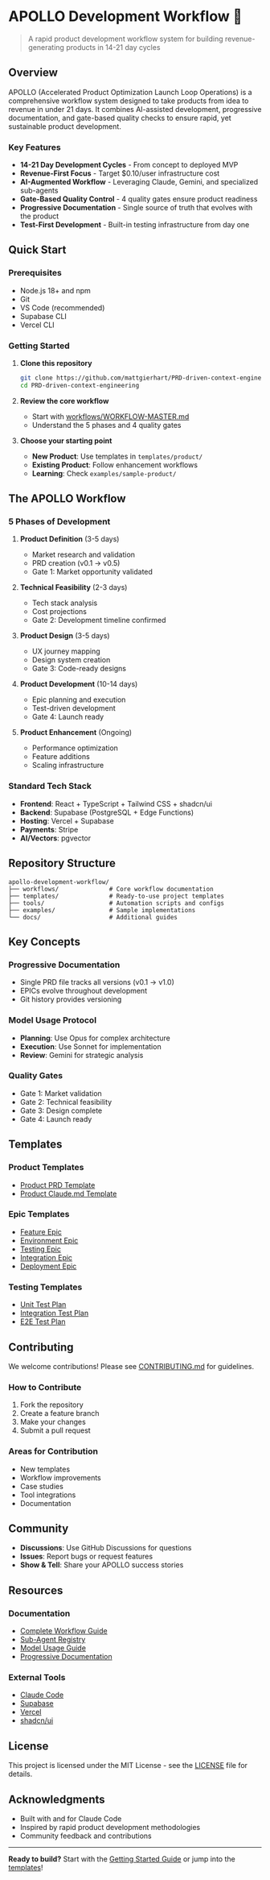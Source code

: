 # APOLLO Development Workflow 🚀

> A rapid product development workflow system for building revenue-generating products in 14-21 day cycles

## Overview

APOLLO (Accelerated Product Optimization Launch Loop Operations) is a comprehensive workflow system designed to take products from idea to revenue in under 21 days. It combines AI-assisted development, progressive documentation, and gate-based quality checks to ensure rapid, yet sustainable product development.

### Key Features

- **14-21 Day Development Cycles** - From concept to deployed MVP
- **Revenue-First Focus** - Target $0.10/user infrastructure cost
- **AI-Augmented Workflow** - Leveraging Claude, Gemini, and specialized sub-agents
- **Gate-Based Quality Control** - 4 quality gates ensure product readiness
- **Progressive Documentation** - Single source of truth that evolves with the product
- **Test-First Development** - Built-in testing infrastructure from day one

## Quick Start

### Prerequisites

- Node.js 18+ and npm
- Git
- VS Code (recommended)
- Supabase CLI
- Vercel CLI

### Getting Started

1. **Clone this repository**
   ```bash
   git clone https://github.com/mattgierhart/PRD-driven-context-engineering.git
   cd PRD-driven-context-engineering
   ```

2. **Review the core workflow**
   - Start with [workflows/WORKFLOW-MASTER.md](workflows/WORKFLOW-MASTER.md)
   - Understand the 5 phases and 4 quality gates

3. **Choose your starting point**
   - **New Product**: Use templates in `templates/product/`
   - **Existing Product**: Follow enhancement workflows
   - **Learning**: Check `examples/sample-product/`

## The APOLLO Workflow

### 5 Phases of Development

1. **Product Definition** (3-5 days)
   - Market research and validation
   - PRD creation (v0.1 → v0.5)
   - Gate 1: Market opportunity validated

2. **Technical Feasibility** (2-3 days)
   - Tech stack analysis
   - Cost projections
   - Gate 2: Development timeline confirmed

3. **Product Design** (3-5 days)
   - UX journey mapping
   - Design system creation
   - Gate 3: Code-ready designs

4. **Product Development** (10-14 days)
   - Epic planning and execution
   - Test-driven development
   - Gate 4: Launch ready

5. **Product Enhancement** (Ongoing)
   - Performance optimization
   - Feature additions
   - Scaling infrastructure

### Standard Tech Stack

- **Frontend**: React + TypeScript + Tailwind CSS + shadcn/ui
- **Backend**: Supabase (PostgreSQL + Edge Functions)
- **Hosting**: Vercel + Supabase
- **Payments**: Stripe
- **AI/Vectors**: pgvector

## Repository Structure

```
apollo-development-workflow/
├── workflows/              # Core workflow documentation
├── templates/              # Ready-to-use project templates
├── tools/                  # Automation scripts and configs
├── examples/               # Sample implementations
└── docs/                   # Additional guides
```

## Key Concepts

### Progressive Documentation
- Single PRD file tracks all versions (v0.1 → v1.0)
- EPICs evolve throughout development
- Git history provides versioning

### Model Usage Protocol
- **Planning**: Use Opus for complex architecture
- **Execution**: Use Sonnet for implementation
- **Review**: Gemini for strategic analysis

### Quality Gates
- Gate 1: Market validation
- Gate 2: Technical feasibility
- Gate 3: Design complete
- Gate 4: Launch ready

## Templates

### Product Templates
- [Product PRD Template](templates/product/product-PRD-template.md)
- [Product Claude.md Template](templates/product/product-claude-template.md)

### Epic Templates
- [Feature Epic](templates/epics/EPIC-feature-template.md)
- [Environment Epic](templates/epics/EPIC-environment-template.md)
- [Testing Epic](templates/epics/EPIC-testing-template.md)
- [Integration Epic](templates/epics/EPIC-integration-template.md)
- [Deployment Epic](templates/epics/EPIC-deployment-template.md)

### Testing Templates
- [Unit Test Plan](templates/testing/test-unit-plan-template.md)
- [Integration Test Plan](templates/testing/test-integration-plan-template.md)
- [E2E Test Plan](templates/testing/test-e2e-plan-template.md)

## Contributing

We welcome contributions! Please see [CONTRIBUTING.md](CONTRIBUTING.md) for guidelines.

### How to Contribute

1. Fork the repository
2. Create a feature branch
3. Make your changes
4. Submit a pull request

### Areas for Contribution

- New templates
- Workflow improvements
- Case studies
- Tool integrations
- Documentation

## Community

- **Discussions**: Use GitHub Discussions for questions
- **Issues**: Report bugs or request features
- **Show & Tell**: Share your APOLLO success stories

## Resources

### Documentation
- [Complete Workflow Guide](workflows/WORKFLOW-MASTER.md)
- [Sub-Agent Registry](workflows/SUBAGENT-REGISTRY.md)
- [Model Usage Guide](workflows/MODEL-USAGE-GUIDE.md)
- [Progressive Documentation](workflows/PROGRESSIVE-DOCUMENTATION-GUIDE.md)

### External Tools
- [Claude Code](https://claude.ai/code)
- [Supabase](https://supabase.com)
- [Vercel](https://vercel.com)
- [shadcn/ui](https://ui.shadcn.com)

## License

This project is licensed under the MIT License - see the [LICENSE](LICENSE) file for details.

## Acknowledgments

- Built with and for Claude Code
- Inspired by rapid product development methodologies
- Community feedback and contributions

---

**Ready to build?** Start with the [Getting Started Guide](docs/getting-started.md) or jump into the [templates](templates/)!
